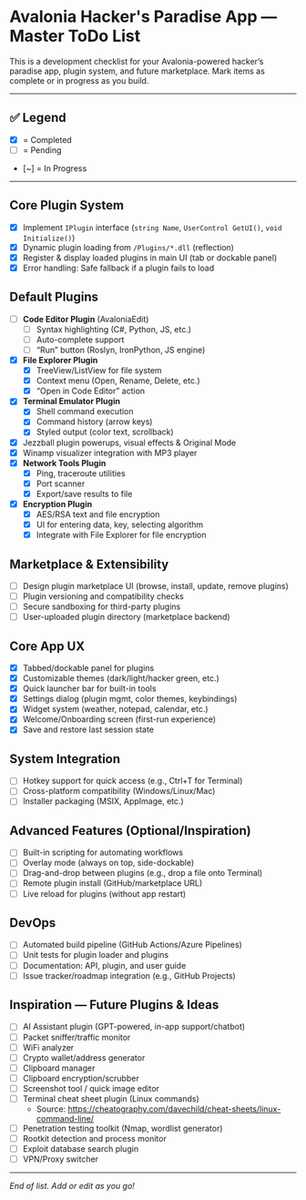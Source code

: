# Avalonia Hacker's Paradise App — Master ToDo List

This is a development checklist for your Avalonia-powered hacker’s paradise app, plugin system, and future marketplace. Mark items as complete or in progress as you build.

---

## ✅ Legend
- [x] = Completed
- [ ] = Pending
- [~] = In Progress

---

## Core Plugin System
- [x] Implement `IPlugin` interface (`string Name`, `UserControl GetUI()`, `void Initialize()`)
- [x] Dynamic plugin loading from `/Plugins/*.dll` (reflection)
- [x] Register & display loaded plugins in main UI (tab or dockable panel)
- [x] Error handling: Safe fallback if a plugin fails to load

## Default Plugins
- [ ] **Code Editor Plugin** (AvaloniaEdit)
    - [ ] Syntax highlighting (C#, Python, JS, etc.)
    - [ ] Auto-complete support
    - [ ] “Run” button (Roslyn, IronPython, JS engine)
 - [x] **File Explorer Plugin**
    - [x] TreeView/ListView for file system
    - [x] Context menu (Open, Rename, Delete, etc.)
    - [x] “Open in Code Editor” action
- [x] **Terminal Emulator Plugin**
    - [x] Shell command execution
    - [x] Command history (arrow keys)
    - [x] Styled output (color text, scrollback)
- [x] Jezzball plugin powerups, visual effects & Original Mode
- [x] Winamp visualizer integration with MP3 player
- [x] **Network Tools Plugin**
    - [x] Ping, traceroute utilities
    - [x] Port scanner
    - [x] Export/save results to file
- [x] **Encryption Plugin**
    - [x] AES/RSA text and file encryption
    - [x] UI for entering data, key, selecting algorithm
    - [x] Integrate with File Explorer for file encryption

## Marketplace & Extensibility
- [ ] Design plugin marketplace UI (browse, install, update, remove plugins)
- [ ] Plugin versioning and compatibility checks
- [ ] Secure sandboxing for third-party plugins
- [ ] User-uploaded plugin directory (marketplace backend)

## Core App UX
- [x] Tabbed/dockable panel for plugins
- [x] Customizable themes (dark/light/hacker green, etc.)
- [x] Quick launcher bar for built-in tools
- [x] Settings dialog (plugin mgmt, color themes, keybindings)
- [x] Widget system (weather, notepad, calendar, etc.)
- [x] Welcome/Onboarding screen (first-run experience)
- [x] Save and restore last session state

## System Integration
- [ ] Hotkey support for quick access (e.g., Ctrl+T for Terminal)
- [ ] Cross-platform compatibility (Windows/Linux/Mac)
- [ ] Installer packaging (MSIX, AppImage, etc.)

## Advanced Features (Optional/Inspiration)
- [ ] Built-in scripting for automating workflows
- [ ] Overlay mode (always on top, side-dockable)
- [ ] Drag-and-drop between plugins (e.g., drop a file onto Terminal)
- [ ] Remote plugin install (GitHub/marketplace URL)
- [ ] Live reload for plugins (without app restart)

## DevOps
- [ ] Automated build pipeline (GitHub Actions/Azure Pipelines)
- [ ] Unit tests for plugin loader and plugins
- [ ] Documentation: API, plugin, and user guide
- [ ] Issue tracker/roadmap integration (e.g., GitHub Projects)

## Inspiration — Future Plugins & Ideas
- [ ] AI Assistant plugin (GPT-powered, in-app support/chatbot)
- [ ] Packet sniffer/traffic monitor
- [ ] WiFi analyzer
- [ ] Crypto wallet/address generator
- [ ] Clipboard manager
- [ ] Clipboard encryption/scrubber
- [ ] Screenshot tool / quick image editor
- [ ] Terminal cheat sheet plugin (Linux commands)
    - Source: https://cheatography.com/davechild/cheat-sheets/linux-command-line/
- [ ] Penetration testing toolkit (Nmap, wordlist generator)
- [ ] Rootkit detection and process monitor
- [ ] Exploit database search plugin
- [ ] VPN/Proxy switcher

---

*End of list. Add or edit as you go!*
